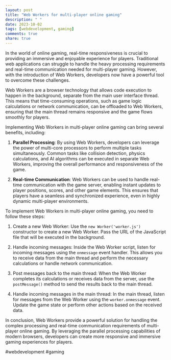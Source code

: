 ```yaml
---
layout: post
title: "Web Workers for multi-player online gaming"
description: " "
date: 2023-10-02
tags: [webdevelopment, gaming]
comments: true
share: true
---
```


In the world of online gaming, real-time responsiveness is crucial to providing an immersive and enjoyable experience for players. Traditional web applications can struggle to handle the heavy processing requirements and real-time communication needed for multi-player gaming. However, with the introduction of Web Workers, developers now have a powerful tool to overcome these challenges.

Web Workers are a browser technology that allows code execution to happen in the background, separate from the main user interface thread. This means that time-consuming operations, such as game logic calculations or network communication, can be offloaded to Web Workers, ensuring that the main thread remains responsive and the game flows smoothly for players.

Implementing Web Workers in multi-player online gaming can bring several benefits, including:

1. **Parallel Processing**: By using Web Workers, developers can leverage the power of multi-core processors to perform multiple tasks simultaneously. Common tasks like collision detection, physics calculations, and AI algorithms can be executed in separate Web Workers, improving the overall performance and responsiveness of the game.

2. **Real-time Communication**: Web Workers can be used to handle real-time communication with the game server, enabling instant updates to player positions, scores, and other game elements. This ensures that players have a seamless and synchronized experience, even in highly dynamic multi-player environments.

To implement Web Workers in multi-player online gaming, you need to follow these steps:

1. Create a new Web Worker: Use the `new Worker('worker.js')` constructor to create a new Web Worker. Pass the URL of the JavaScript file that will be executed in the background.

2. Handle incoming messages: Inside the Web Worker script, listen for incoming messages using the `onmessage` event handler. This allows you to receive data from the main thread and perform the necessary calculations or handle network communication.

3. Post messages back to the main thread: When the Web Worker completes its calculations or receives data from the server, use the `postMessage()` method to send the results back to the main thread.

4. Handle incoming messages in the main thread: In the main thread, listen for messages from the Web Worker using the `worker.onmessage` event. Update the game state or perform other actions based on the received data.

In conclusion, Web Workers provide a powerful solution for handling the complex processing and real-time communication requirements of multi-player online gaming. By leveraging the parallel processing capabilities of modern browsers, developers can create more responsive and immersive gaming experiences for players. 

#webdevelopment #gaming